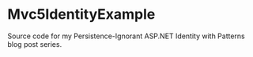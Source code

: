 # Mvc5IdentityExample
Source code for my Persistence-Ignorant ASP.NET Identity with Patterns blog post series.
